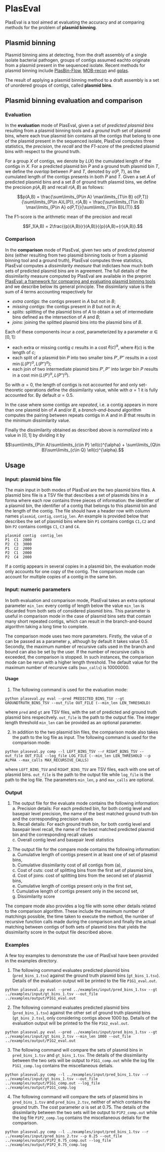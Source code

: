 # PlasEval

PlasEval is a tool aimed at evaluating the accuracy and at comparing methods for the problem of **plasmid binning**.

## Plasmid binning

Plasmid binning aims at detecting, from the draft assembly of a single isolate bacterial pathogen, groups of contigs assumed eachto originate from a plasmid present in the sequenced isolate. Recent methods for plasmid binning include <a href="https://github.com/cchauve/PlasBin-flow">PlasBin-Flow</a>, <a href="https://github.com/phac-nml/mob-suite">MOB-recon</a> and <a href="https://gitlab.com/sirarredondo/gplas">gplas</a>.

The result of applying a plasmid binning method to a draft assembly is a set of unordered groups of contigs, called **plasmid bins**.

## Plasmid binning evaluation and comparison

### Evaluation
In the **evaluation** mode of PlasEval, given a set of *predicted plasmid bins* resulting from a plasmid binning tools and a *ground truth* set of plasmid bins, where each true plasmid bin contains all the contigs that belong to one of the plasmid present in the sequenced isolate, PlasEval computes three statistics, the *precision*, the *recall* and the *F1-score* of the predicted plasmid bins with respect to the ground truth.

For a group $`X`$ of contigs, we denote by $`L(X)`$ the cumulated length of the contigs in $`X`$. 
For a predicted plasmid bin $`P`$ and a ground truth plasmid bin $`T`$, we define the *overlap* between $`P`$ and $`T`$, denoted by $`o(P,T)`$, as the cumulated length of the contigs presents in both $`P`$ and $`T`$.
Given a set $`A`$ of predicted plasmid bins and a set $`B`$ of ground truth plasmid bins, we define the precision $`p(A,B)`$ and recall $`r(A,B)`$ as follows:
```math
p(A,B) = \frac{\sum\limits_{P\in A} \max\limits_{T\in B} o(P,T)}{\sum\limits_{P\in A}L(P)}, r(A,B) = \frac{\sum\limits_{T\in B} \max\limits_{P\in A} o(P,T)}{\sum\limits_{T\in B}L(T)}.
```  

The F1-score is the arithmetic mean of the precision and recall
```math
F_1(A,B) = 2\frac{{p}(A,B){r}(A,B)}{{p}(A,B)+{r}(A,B)}.
```  

### Comparison
In the **comparison** mode of PlasEval, given two sets of *predicted plasmid bins* (either resulting from two plasmid binning tools or from a plasmid binning tool and a ground truth), PlasEval computes three statistics, PlasEval computes a *dissimilarity measure* that indictaes how much both sets of predicted plasmid bins are in agreement. 
The full details of the dissimilarity measure computed by PlasEval are available in the preprint <a href="">PlasEval: a framework for comparing and evaluating plasmid binning tools</a> and we describe below its general principle.
The dissimilariy value is the sum of 4 terms accounting respectively for
- *extra contigs*: the contigs present in $`A`$ but not in $`B`$;
- *missing contigs*: the contigs present in $`B`$ but not in $`A`$;
- *splits*: splitting of the plasmid bins of $`A`$ to obtain a set of intermediate bins defined as the intersection of $`A`$ and $`B`$;
- *joins*: joining the splitted plasmid bins into the plasmid bins of $`B`$.

Each of these components incur a *cost*, parameterized by a parameter $`\alpha \in [0,1]`$:
- each extra or missing contig $`c`$ results in a cost $`\ell(c)^\alpha`$, where $`\ell(c)`$ is the length of $`c`$;
- each split of a plasmid bin $`P`$ into two smaller bins $`P',P''`$ results in a cost $`\min(L(P')^\alpha,L(P'')^\alpha)`$;
- each join of two intermediate plasmid bins $`P',P''`$ into  larger bin $`P`$ results in a cost $`\min(L(P')^\alpha,L(P'')^\alpha)`$.
 
So with $`\alpha=0`$, the length of contigs is not accounted for and only set-theoretic operations define the dissimilarity value, while with $`\alpha=1`$ it is fully accounted for.
By default $`\alpha=0.5`$.

In the case where some contigs are *repeated*, i.e. a contig appears in more than one plasmid bin of $`A`$ and/or $`B`$, a *branch-and-bound* algorithm computes the pairing between repeats contigs in $`A`$ and in $`B`$ that results in the minimum dissimilarity value.

Finally the dissimilarity obtained as described above is *normalized* into a value in $`[0,1]`$ by dividing it by 
```math
\sum\limits_{P\in A}\sum\limits_{c\in P} \ell(c)^{\alpha} + \sum\limits_{Q\in B}\sum\limits_{c\in Q} \ell(c)^{\alpha}.
```
  
## Usage

### Input: plasmid bins file

The main input in both modes of PlasEval are the two plasmid bins files. 
A plasmid bins file is a TSV file that describes a set of plasmids bins in a forma where each row contains three pieces of information: the identifier of a plasmid bin, the identifier of a contig that belongs to this plasmid bin and the length of the contig.
The file should have a header row with column names `plasmid`, `contig`, `contig_len`. 
An example is provided below that describes the set of plasmid bins where bin `P1` contains contigs `C1,C2` and bin `P2` contains contigs `C1`, `C3` and `C4`.
```
plasmid	contig 	contig_len
P1	C1 	2000
P2	C3 	3000
P1	C2 	2000
P2	C1	2000
P2	C4	2000
```

If a contig appears in several copies in a plasmid bin, the evaluation mode only accounts for one copy of the contig. The comparison mode can account for multiple copies of a contig in the same bin.

### Input: numeric parameters

In both evaluation and comparison mode, PlasEval takes an extra optional parameter `min_len`: every contig of length below the value `min_len` is discarded from both sets of considered plasmid bins. This parameter is useful in comparison mode in the case of plasmid bins sets that contain many short repeated contigs, which can result in the branch-and-bound algorithm taking a long time to complete.

The comparison mode uses two more parameters. Firstly, the value of $\alpha$ can be passed as a parameter `p`, although by default it takes value $0.5$. Secondly, the maximum number of recursive calls used in the branch and bound can also be set by the user. If the number of recursive calls is exceeded, the comparison is stopped. In such instances, the comparison mode can be rerun with a higher length threshold. The default value for the maximum number of recursive calls (`max_calls`) is $10000000$.

#### Usage
1. The following command is used for the evaluation mode: 
```
python plaseval.py eval --pred PREDICTED_BINS_TSV --gt GROUNDTRUTH_BINS_TSV --out_file OUT_FILE (--min_len LEN_THRESHOLD)
```
where `pred` and `gt` are TSV files, with the set of predicted and ground truth plasmid bins respecitvely. `out_file` is the path to the output file. The integer length threshold `min_len` can be provided as an optional parameter.

2. In addition to the two plasmid bin files, the comparison mode also takes the path to the log file as input.
The following command is used for the comparison mode: 
```
python plaseval.py comp --l LEFT_BINS_TSV --r RIGHT_BINS_TSV --out_file OUT_FILE --log_file LOG_FILE (--min_len LEN_THRESHOLD --p ALPHA --max_calls MAX_RECURSIVE_CALLS)
```
where `LEFT_BINS_TSV` and `RIGHT_BINS_TSV` are TSV files, each with one set of plasmid bins. `out_file` is the path to the output file while `log_file` is the path to the log file. The parameters `min_len`, `p` and `max_calls` are optional.

### Output
1. The output file for the evaluate mode contains the following information:<br/>
	a. Precision details: For each predicted bin, for both contig level and basepair level precision, the name of the best matched ground truth bin and the corresponding precision values <br/> 
	b. Recall details: For each ground truth bin, for both contig level and basepair level recall, the name of the best matched predicted plasmid bin and the corresponding recall values <br/> 
	c. Overall contig level and basepair level statistics

2. The output file for the compare mode contains the following information:<br/>
	a. Cumulative length of contigs present in at least one of set of plasmid bins,<br/>
	b. Cumulative dissimilarity cost of all contigs from (a),<br/>
	c. Cost of cuts: cost of splitting bins from the first set of plasmid bins,<br/>
	d. Cost of joins: cost of splitting bins from the second set of plasmid bins,<br/>
	e. Cumulative length of contigs present only in the first set,<br/>
	f. Cumulative length of contigs present only in the second set,<br/>
	g. Dissimilarity score

The compare mode also provides a log file with some other details related to the comparison algorithm. These include the maximum number of matchings possible, the time taken to execute the method, the number of recursive function calls made during the comparison and finally the actual matching between contigs of both sets of plasmid bins that yields the dissimilarity score in the output file described above.

### Examples
A few toy examples to demonstrate the use of PlasEval have been provided in the examples directory.

1. The following command evaluates predicted plasmid bins (`pred_bins_1.tsv`) against the ground truth plasmid bins (`gt_bins_1.tsv`). Details of the evaluation output will be printed to the file `P1G1_eval.out`.
```
python plaseval.py eval --pred ../examples/input/pred_bins_1.tsv --gt ../examples/input/gt_bins_1.tsv --out_file ../examples/output/P1G1_eval.out
```

2. The following command evaluates predicted plasmid bins (`pred_bins_1.tsv`) against the other set of ground truth plasmid bins (`gt_bins_2.tsv`), only considering contigs above $1000$ bp. Details of the evaluation output will be printed to the file `P1G2_eval.out`.
```
python plaseval.py eval --pred ../examples/input/pred_bins_1.tsv --gt ../examples/input/gt_bins_2.tsv --min_len 1000 --out_file ../examples/output/P1G2_eval.out
```

3. The following command will compare the sets of plasmid bins in `pred_bins_1.tsv` and `gt_bins_1.tsv`. The details of the dissimilarity between the two sets will be output to `P1G1_comp.out` while the log file `P1G1_comp.log` contains the miscellaneous detials.
```
python plaseval.py comp --l ../examples/input/pred_bins_1.tsv --r ../examples/input/gt_bins_1.tsv --out_file ../examples/output/P1G1_comp.out --log_file ../examples/output/P1G1_comp.log
```

4. The following command will compare the sets of plasmid bins in `pred_bins_1.tsv` and `pred_bins_2.tsv`, neither of which contains the ground truth. The cost parameter $\alpha$ is set at $0.75$. The details of the dissimilarity between the two sets will be output to `P1P2_comp.out` while the log file `P1P2_comp.log` contains the miscellaneous detials for the comparison. 
```
python plaseval.py comp --l ../examples/input/pred_bins_1.tsv --r ../examples/input/pred_bins_2.tsv --p 0.25 --out_file ../examples/output/P1P2_0.75_comp.out --log_file ../examples/output/P1P2_0.75_comp.log
```
